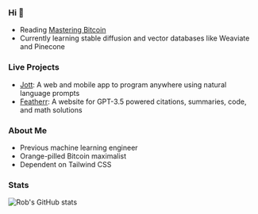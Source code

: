 ### Hi 👋

- Reading [Mastering Bitcoin](https://github.com/bitcoinbook/bitcoinbook) 
- Currently learning stable diffusion and vector databases like Weaviate and Pinecone

### Live Projects
- [Jott](https://jottcode.com): A web and mobile app to program anywhere using natural language prompts 
- [Featherr](https://featherr.io): A website for GPT-3.5 powered citations, summaries, code, and math solutions

### About Me
- Previous machine learning engineer
- Orange-pilled Bitcoin maximalist
- Dependent on Tailwind CSS

### Stats
![Rob's GitHub stats](https://github-readme-stats.vercel.app/api?username=xorizon&show_icons=true&theme=radical)


